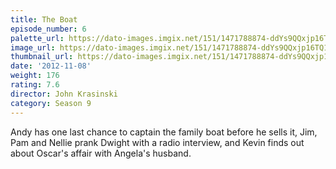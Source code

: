 ```yaml
---
title: The Boat
episode_number: 6
palette_url: https://dato-images.imgix.net/151/1471788874-ddYs9QQxjp16TQ1mTZ0a1LQiWgv.jpg?ixlib=rb-1.1.0&ch=DPR%2CWidth&auto=enhance&palette=json
image_url: https://dato-images.imgix.net/151/1471788874-ddYs9QQxjp16TQ1mTZ0a1LQiWgv.jpg?ixlib=rb-1.1.0&ch=DPR%2CWidth&auto=compress%2Cformat&w=500
thumbnail_url: https://dato-images.imgix.net/151/1471788874-ddYs9QQxjp16TQ1mTZ0a1LQiWgv.jpg?ixlib=rb-1.1.0&ch=DPR%2CWidth&auto=enhance&w=500&h=280&fit=crop&fm=jpg
date: '2012-11-08'
weight: 176
rating: 7.6
director: John Krasinski
category: Season 9
---
```


Andy has one last chance to captain the family boat before he sells it, Jim, Pam and Nellie prank Dwight with a radio interview, and Kevin finds out about Oscar's affair with Angela's husband.